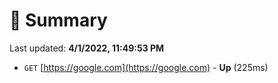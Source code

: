 # 📖 Summary
Last updated: **4/1/2022, 11:49:53 PM**

- `GET` [https://google.com](https://google.com) - **Up** (225ms)

